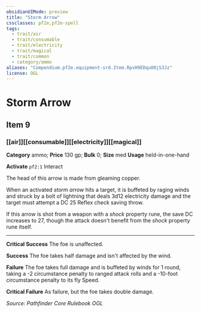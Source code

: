```yaml
---
obsidianUIMode: preview
title: "Storm Arrow"
cssclasses: pf2e,pf2e-spell
tags:
  - trait/air
  - trait/consumable
  - trait/electricity
  - trait/magical
  - trait/common
  - category/ammo
aliases: "Compendium.pf2e.equipment-srd.Item.RpvH9EDquO0jS3Jz"
license: OGL
---
```

# Storm Arrow
## Item 9
### [[air]][[consumable]][[electricity]][[magical]]

**Category** ammo; 
**Price** 130 gp; 
**Bulk** 0; **Size** med
**Usage** held-in-one-hand

**Activate** `pf2:1` Interact

The head of this arrow is made from gleaming copper.

When an activated _storm arrow_ hits a target, it is buffeted by raging winds and struck by a bolt of lightning that deals 3d12 electricity damage and the target must attempt a DC 25 Reflex check saving throw.

If this arrow is shot from a weapon with a _shock_ property rune, the save DC increases to 27, though the attack doesn't benefit from the _shock_ property rune itself.

* * *

**Critical Success** The foe is unaffected.

**Success** The foe takes half damage and isn't affected by the wind.

**Failure** The foe takes full damage and is buffeted by winds for 1 round, taking a -2 circumstance penalty to ranged attack rolls and a -10-foot circumstance penalty to its fly Speed.

**Critical Failure** As failure, but the foe takes double damage.

*Source: Pathfinder Core Rulebook*
*OGL*